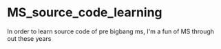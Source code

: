 # MS_source_code_learning
In order to learn source code of pre bigbang ms, I'm a fun of MS through out these years
